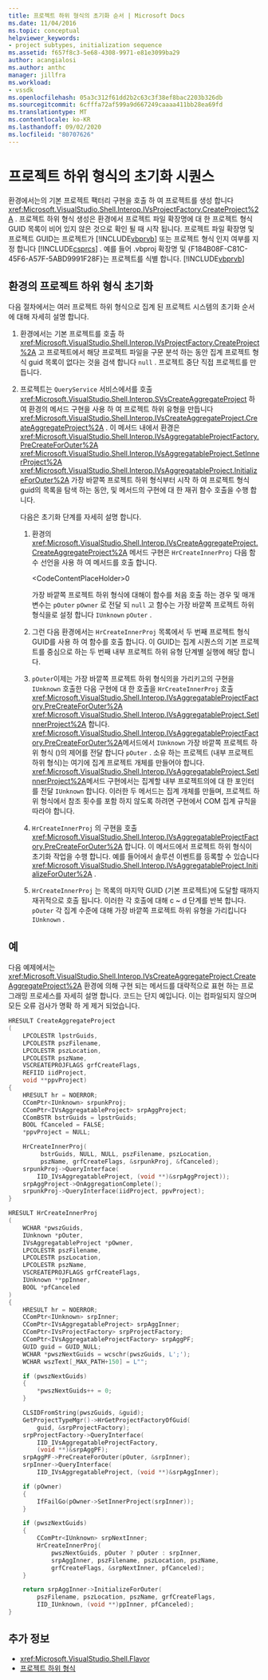 ```yaml
---
title: 프로젝트 하위 형식의 초기화 순서 | Microsoft Docs
ms.date: 11/04/2016
ms.topic: conceptual
helpviewer_keywords:
- project subtypes, initialization sequence
ms.assetid: f657f8c3-5e68-4308-9971-e81e3099ba29
author: acangialosi
ms.author: anthc
manager: jillfra
ms.workload:
- vssdk
ms.openlocfilehash: 05a3c312f61dd2b2c63c3f38ef8bac2203b326db
ms.sourcegitcommit: 6cfffa72af599a9d667249caaaa411bb28ea69fd
ms.translationtype: MT
ms.contentlocale: ko-KR
ms.lasthandoff: 09/02/2020
ms.locfileid: "80707626"
---
```

# <a name="initialization-sequence-of-project-subtypes"></a>프로젝트 하위 형식의 초기화 시퀀스
환경에서는의 기본 프로젝트 팩터리 구현을 호출 하 여 프로젝트를 생성 합니다 <xref:Microsoft.VisualStudio.Shell.Interop.IVsProjectFactory.CreateProject%2A> . 프로젝트 하위 형식 생성은 환경에서 프로젝트 파일 확장명에 대 한 프로젝트 형식 GUID 목록이 비어 있지 않은 것으로 확인 될 때 시작 됩니다. 프로젝트 파일 확장명 및 프로젝트 GUID는 프로젝트가 [!INCLUDE[vbprvb](../../code-quality/includes/vbprvb_md.md)] 또는 프로젝트 형식 인지 여부를 지정 합니다 [!INCLUDE[csprcs](../../data-tools/includes/csprcs_md.md)] . 예를 들어 .vbproj 확장명 및 {F184B08F-C81C-45F6-A57F-5ABD9991F28F}는 프로젝트를 식별 합니다. [!INCLUDE[vbprvb](../../code-quality/includes/vbprvb_md.md)]

## <a name="environments-initialization-of-project-subtypes"></a>환경의 프로젝트 하위 형식 초기화
 다음 절차에서는 여러 프로젝트 하위 형식으로 집계 된 프로젝트 시스템의 초기화 순서에 대해 자세히 설명 합니다.

1. 환경에서는 기본 프로젝트를 호출 하 <xref:Microsoft.VisualStudio.Shell.Interop.IVsProjectFactory.CreateProject%2A> 고 프로젝트에서 해당 프로젝트 파일을 구문 분석 하는 동안 집계 프로젝트 형식 guid 목록이 없다는 것을 검색 합니다 `null` . 프로젝트 중단 직접 프로젝트를 만듭니다.

2. 프로젝트는 `QueryService` 서비스에서를 호출 <xref:Microsoft.VisualStudio.Shell.Interop.SVsCreateAggregateProject> 하 여 환경의 메서드 구현을 사용 하 여 프로젝트 하위 유형을 만듭니다 <xref:Microsoft.VisualStudio.Shell.Interop.IVsCreateAggregateProject.CreateAggregateProject%2A> . 이 메서드 내에서 환경은 <xref:Microsoft.VisualStudio.Shell.Interop.IVsAggregatableProjectFactory.PreCreateForOuter%2A> <xref:Microsoft.VisualStudio.Shell.Interop.IVsAggregatableProject.SetInnerProject%2A> <xref:Microsoft.VisualStudio.Shell.Interop.IVsAggregatableProject.InitializeForOuter%2A> 가장 바깥쪽 프로젝트 하위 형식부터 시작 하 여 프로젝트 형식 guid의 목록을 탐색 하는 동안, 및 메서드의 구현에 대 한 재귀 함수 호출을 수행 합니다.

     다음은 초기화 단계를 자세히 설명 합니다.

    1. 환경의 <xref:Microsoft.VisualStudio.Shell.Interop.IVsCreateAggregateProject.CreateAggregateProject%2A> 메서드 구현은 `HrCreateInnerProj` 다음 함수 선언을 사용 하 여 메서드를 호출 합니다.

         \<CodeContentPlaceHolder>0</CodeContentPlaceHolder>

         가장 바깥쪽 프로젝트 하위 형식에 대해이 함수를 처음 호출 하는 경우 및 매개 변수는 `pOuter` `pOwner` 로 전달 되 `null` 고 함수는 가장 바깥쪽 프로젝트 하위 형식을로 설정 합니다 `IUnknown` `pOuter` .

    2. 그런 다음 환경에서는 `HrCreateInnerProj` 목록에서 두 번째 프로젝트 형식 GUID를 사용 하 여 함수를 호출 합니다. 이 GUID는 집계 시퀀스의 기본 프로젝트를 중심으로 하는 두 번째 내부 프로젝트 하위 유형 단계별 실행에 해당 합니다.

    3. `pOuter`이제는 가장 바깥쪽 프로젝트 하위 형식의을 가리키고의 구현을 `IUnknown` 호출한 다음 구현에 대 한 호출을 `HrCreateInnerProj` 호출 <xref:Microsoft.VisualStudio.Shell.Interop.IVsAggregatableProjectFactory.PreCreateForOuter%2A> <xref:Microsoft.VisualStudio.Shell.Interop.IVsAggregatableProject.SetInnerProject%2A> 합니다. <xref:Microsoft.VisualStudio.Shell.Interop.IVsAggregatableProjectFactory.PreCreateForOuter%2A>메서드에서 `IUnknown` 가장 바깥쪽 프로젝트 하위 형식 ()의 제어를 전달 합니다 `pOuter` . 소유 하는 프로젝트 (내부 프로젝트 하위 형식)는 여기에 집계 프로젝트 개체를 만들어야 합니다. <xref:Microsoft.VisualStudio.Shell.Interop.IVsAggregatableProject.SetInnerProject%2A>메서드 구현에서는 집계할 내부 프로젝트의에 대 한 포인터를 전달 `IUnknown` 합니다. 이러한 두 메서드는 집계 개체를 만들며, 프로젝트 하위 형식에서 참조 횟수를 포함 하지 않도록 하려면 구현에서 COM 집계 규칙을 따라야 합니다.

    4. `HrCreateInnerProj` 의 구현을 호출 <xref:Microsoft.VisualStudio.Shell.Interop.IVsAggregatableProjectFactory.PreCreateForOuter%2A> 합니다. 이 메서드에서 프로젝트 하위 형식이 초기화 작업을 수행 합니다. 예를 들어에서 솔루션 이벤트를 등록할 수 있습니다 <xref:Microsoft.VisualStudio.Shell.Interop.IVsAggregatableProject.InitializeForOuter%2A> .

    5. `HrCreateInnerProj` 는 목록의 마지막 GUID (기본 프로젝트)에 도달할 때까지 재귀적으로 호출 됩니다. 이러한 각 호출에 대해 c ~ d 단계를 반복 합니다. `pOuter` 각 집계 수준에 대해 가장 바깥쪽 프로젝트 하위 유형을 가리킵니다 `IUnknown` .

## <a name="example"></a>예

다음 예제에서는 <xref:Microsoft.VisualStudio.Shell.Interop.IVsCreateAggregateProject.CreateAggregateProject%2A> 환경에 의해 구현 되는 메서드를 대략적으로 표현 하는 프로그래밍 프로세스를 자세히 설명 합니다. 코드는 단지 예입니다. 이는 컴파일되지 않으며 모든 오류 검사가 명확 하 게 제거 되었습니다.

```cpp
HRESULT CreateAggregateProject
(
    LPCOLESTR lpstrGuids,
    LPCOLESTR pszFilename,
    LPCOLESTR pszLocation,
    LPCOLESTR pszName,
    VSCREATEPROJFLAGS grfCreateFlags,
    REFIID iidProject,
    void **ppvProject)
{
    HRESULT hr = NOERROR;
    CComPtr<IUnknown> srpunkProj;
    CComPtr<IVsAggregatableProject> srpAggProject;
    CComBSTR bstrGuids = lpstrGuids;
    BOOL fCanceled = FALSE;
    *ppvProject = NULL;

    HrCreateInnerProj(
         bstrGuids, NULL, NULL, pszFilename, pszLocation,
         pszName, grfCreateFlags, &srpunkProj, &fCanceled);
    srpunkProj->QueryInterface(
        IID_IVsAggregatableProject, (void **)&srpAggProject));
    srpAggProject->OnAggregationComplete();
    srpunkProj->QueryInterface(iidProject, ppvProject);
}

HRESULT HrCreateInnerProj
(
    WCHAR *pwszGuids,
    IUnknown *pOuter,
    IVsAggregatableProject *pOwner,
    LPCOLESTR pszFilename,
    LPCOLESTR pszLocation,
    LPCOLESTR pszName,
    VSCREATEPROJFLAGS grfCreateFlags,
    IUnknown **ppInner,
    BOOL *pfCanceled
)
{
    HRESULT hr = NOERROR;
    CComPtr<IUnknown> srpInner;
    CComPtr<IVsAggregatableProject> srpAggInner;
    CComPtr<IVsProjectFactory> srpProjectFactory;
    CComPtr<IVsAggregatableProjectFactory> srpAggPF;
    GUID guid = GUID_NULL;
    WCHAR *pwszNextGuids = wcschr(pwszGuids, L';');
    WCHAR wszText[_MAX_PATH+150] = L"";

    if (pwszNextGuids)
    {
        *pwszNextGuids++ = 0;
    }

    CLSIDFromString(pwszGuids, &guid);
    GetProjectTypeMgr()->HrGetProjectFactoryOfGuid(
        guid, &srpProjectFactory);
    srpProjectFactory->QueryInterface(
        IID_IVsAggregatableProjectFactory,
        (void **)&srpAggPF);
    srpAggPF->PreCreateForOuter(pOuter, &srpInner);
    srpInner->QueryInterface(
        IID_IVsAggregatableProject, (void **)&srpAggInner);

    if (pOwner)
    {
        IfFailGo(pOwner->SetInnerProject(srpInner));
    }

    if (pwszNextGuids)
    {
        CComPtr<IUnknown> srpNextInner;
        HrCreateInnerProj(
            pwszNextGuids, pOuter ? pOuter : srpInner,
            srpAggInner, pszFilename, pszLocation, pszName,
            grfCreateFlags, &srpNextInner, pfCanceled);
    }

    return srpAggInner->InitializeForOuter(
        pszFilename, pszLocation, pszName, grfCreateFlags,
        IID_IUnknown, (void **)ppInner, pfCanceled);
}
```

## <a name="see-also"></a>추가 정보

- <xref:Microsoft.VisualStudio.Shell.Flavor>
- [프로젝트 하위 형식](../../extensibility/internals/project-subtypes.md)
